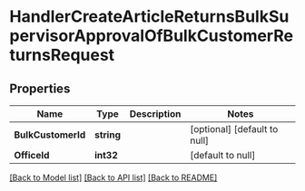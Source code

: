 # HandlerCreateArticleReturnsBulkSupervisorApprovalOfBulkCustomerReturnsRequest

## Properties
Name | Type | Description | Notes
------------ | ------------- | ------------- | -------------
**BulkCustomerId** | **string** |  | [optional] [default to null]
**OfficeId** | **int32** |  | [default to null]

[[Back to Model list]](../README.md#documentation-for-models) [[Back to API list]](../README.md#documentation-for-api-endpoints) [[Back to README]](../README.md)


